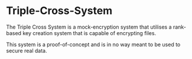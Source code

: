 # Triple-Cross-System

The Triple Cross System is a mock-encryption system that utilises a rank-based key creation system that is capable of encrypting files.

This system is a proof-of-concept and is in no way meant to be used to secure real data.

